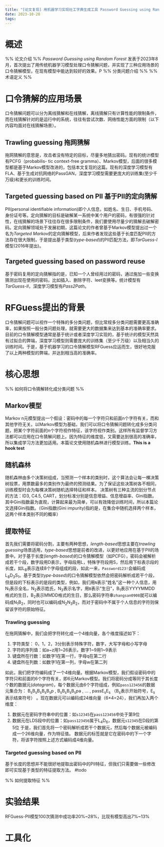 ```yaml
---
title: "[论文复现] 用机器学习实现社工字典生成工具 Password Guessing using Random Forest"
date: 2023-10-28
tags:
---
```

# 概述
%% 论文介绍 %%
*Password Guessing using Random Forest* 发表于2023年8月，首次提出了用传统机器学习模型处理口令猜解问题，并实现了三种应用场景的口令猜解模型，在现有模型中能达到较好的效果。P
%% 分类问题介绍 %%
%% 术语定义 %%




# 口令猜解的应用场景
口令猜解问题可以分为离线猜解和在线猜解，离线猜解只有计算性能的限制条件，而在线猜解针对的是运行中的系统，往往有尝试次数、网络性能方面的限制（以下内容均面对在线猜解场景）。

## Trawling guessing 拖网猜解
拖网猜解的意思是，攻击者没有特定的目标，尽量多地猜出密码。现有的统计模型有PCFG（probabilis-
tic context-free gramma）、Markov模型，后面的很多模型都是基于Markov模型改进的，包括本文复现的这篇。现有的深度学习模型有FLA、基于生成对抗网络的PassGAN，深度学习模型需要更庞大的训练集(至少千万级)和更长的训练时间。

## Targeted guessing based on PII 基于PII的定向猜解
PII(personal identifiable information)即个人信息，如姓名、生日、手机号码、身份证号等。定向猜解的目标是破解某一系统中某个用户的密码，有很强的针对性，在线猜解的场景下往往存在很多限制条件，我们要使用尽量少的猜解去破解密码。定向猜解领域处于发展初期，这篇论文的作者曾基于Markov模型提出过一个名为*Targeted Markov*的定向猜解模型，后来作者发现这些基于长度匹配PII的方法存在很大限制，于是提出基于类型(*type-based*)的PII匹配方法，即*TarGuess-I*模型(2016年提出)。


## Targeted guessing based on password reuse
基于密码复用的定向猜解指的是，已知一个人曾经用过的密码，通过施加一些变换猜测出现在使用的密码，比如插入、删除字符、leet变换等。统计模型有*TarGuess-II*，深度学习模型有*Pass2Path*。


# RFGuess提出的背景
口令猜解问题可以视作一个特殊的多分类问题，但比常规多分类问题需要更高准确率，如果按照一般分类问题处理，就需要更大的数据集来达到基本的准确率要求。目前的口令猜解模型通常是基于统计或者深度学习实现的，基于统计的模型天然具有过拟合的弊端，深度学习模型则需要庞大的训练集（至少千万级）以及相当久的训练时间。于是，基于机器学习的口令猜解模型RFGuess应运而生，很好地克服了以上两种模型的弊端，并达到相当高的准确率。

# 核心思想
%% 如何将口令猜解转化成分类问题 %%
## Markov模型
Markov n元模型提出一个假设：密码中的每一个字符只和前面n个字符有关，而和其他字符无关。以Markov模型为基础，我们可以将口令猜解问题转化成多分类问题，把某个字符前面的n个字符视作特征，该字符视作类别。这样所有监督学习方法都可以应用在口令猜解问题上。因为特征的维度低，又需要达到很高的准确率，所以集成学习方法更加适用。本篇论文使用随机森林进行模型训练。**This is a hook test**

## 随机森林
随机森林由多个决策树组成，当预测一个样本的类别时，这个算法会让每一棵决策树投票，用票数最多的类别作为最终的预测结果。为了保证这些决策树各不相同，训练模型时会为每棵决策树随机选择特征和样本。
决策树有三种主流的划分节点的方法：ID3, C4.5, CART，划分标准分别是信息增益、信息增益率、Gini指数。其中Gini指数最为直观，计算起来最为简单，可以有效降低训练时间，所以本篇论文选择Gini指数。（Gini指数(Gini impurity)指的是，在集合中随机选择两个样本，这两个样本类别不同的概率）


## 提取特征
首先我们需要将密码分割，主要有两种思想，*length-based*思想主要在*trawling guessing*场景适用，*type-based*思想是前者的改进，以更好地应用在基于PII的场景中。对于基于长度(*length-based*)的口令猜解模型（如PCFG），密码会被解析成若干个段，数字段用D表示，字母段用L，特殊字符段用S，然后用下标表示段的长度，如L<sub>8</sub>表示连续8个字母组成的段，如此一来，`Password123!`会编码成L<sub>8</sub>D<sub>3</sub>S<sub>1</sub>。基于类型(*type-based*)的口令猜解模型依然会把密码解析成若干个段，但是段的下标表示的是段的类型，例如，我们用`N`表示"姓名"这一种个人信息，用N<sub>1</sub>表示全名，N<sub>2</sub>表示姓氏，N<sub>3</sub>表示名字，用`B`表示"生日"，B<sub>1</sub>表示YYYYMMDD格式的生日，B<sub>2</sub>表示MMDD格式的生日，那么密码字符串`zhangsan0908`就可以编码成N<sub>1</sub>B<sub>2</sub>，同时也可以编码成N<sub>2</sub>N<sub>3</sub>B<sub>2</sub>，而对于密码中不属于个人信息的字符则保留该字符的原始特征。

### Trawling guessing
在拖网猜解中，我们会把字符转化成一个4维向量，各个维度描述如下：
1. 字符类型： 0，1，2，3分别表示特殊字符，数字，大写字母和小写字母
2. 字符的序列值：如a~z用1~26表示，数字1~9用1~9表示
3. 键盘所在行数：如数字1在第一行，字母q在第二行
4. 键盘所在列数：如数字1在第一列，字母w在第二列

如此，我们把字符编码成了一个4维向量。根据Markov模型，我们假设密码中的字符只和前面的6个字符有关，即6元Markov模型。我们将密码分成等同于其长度个数的数据元(*datagram*)，每个数据元由6个字符组成，例如`pass123456`的数据元集合为：
B<sub>s</sub>B<sub>s</sub>B<sub>s</sub>B<sub>s</sub>B<sub>s</sub>p , B<sub>s</sub>B<sub>s</sub>B<sub>s</sub>B<sub>s</sub>pa , ... , passE<sub>s</sub>E<sub>s</sub> （B<sub>s</sub>表示开始符号，E<sub>s</sub>表示结束符号） 。现在数据元可以编码成24维向量（6×4=24），我们再加入两个维度：
1. 数据元在密码字符串中的位置：如`s12345`在`pass123456`中处于第9位
2. 数据元在LDS段中的位置：如`pass123456`属于L<sub>4</sub>D<sub>6</sub>，数据元`s12345`在D段的第5位
于是，我们首先将一个密码解析成若干个数据元，然后每个数据元被编码成一个26维向量，作为特征值。
数据元的标签就是它在密码中的下一个字符，将该字符按照上述方式编码成4维向量。

### Targeted guessing based on PII
基于长度的思想并不能很好地提取出密码中的PII特征，但我们只需要做一些修改即可实现基于类型的特征提取方法。
#todo




%% 如何提取特征 %%


# 实验结果
RFGuess-PII模型100次猜测中成功率20%~28%，比现有模型高出7%~13%

# 工具化

